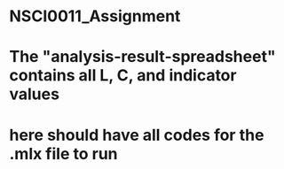 # NSCI0011_Assignment
# The "analysis-result-spreadsheet" contains all L, C, and indicator values
# here should have all codes for the .mlx file to run
